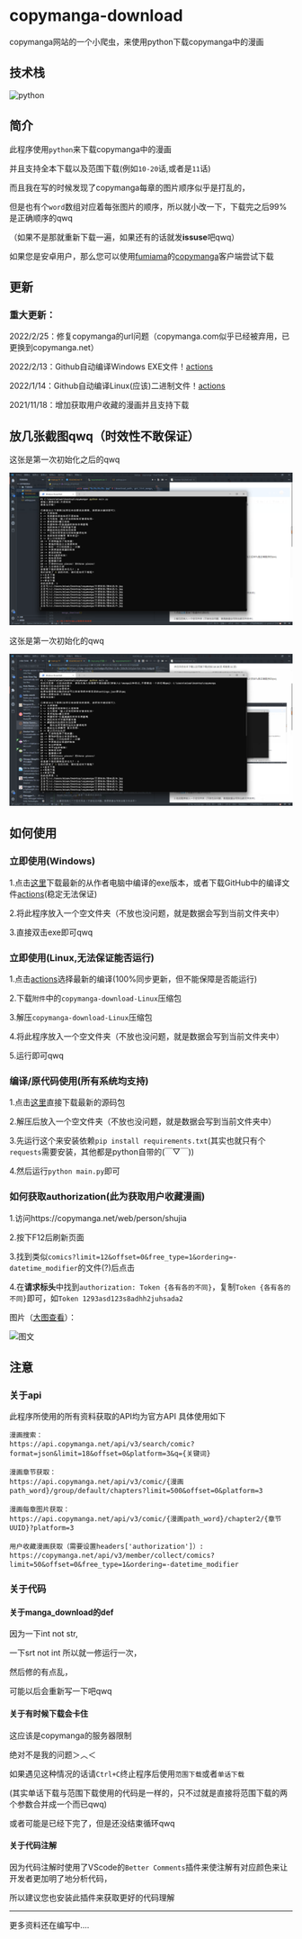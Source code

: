 # copymanga-download

copymanga网站的一个小爬虫，来使用python下载copymanga中的漫画

## 技术栈

![python](https://img.shields.io/badge/Python-3.0+-326c9c?style=for-the-badge&logo=Python&logoColor=326c9c)

## 简介

此程序使用`python`来下载copymanga中的漫画

并且支持全本下载以及范围下载(例如`10-20`话,或者是`11`话)

而且我在写的时候发现了copymanga每章的图片顺序似乎是打乱的，

但是也有个`word`数组对应着每张图片的顺序，所以就小改一下，下载完之后99%是正确顺序的qwq

（如果不是那就重新下载一遍，如果还有的话就发**issuse**吧qwq）

如果您是安卓用户，那么您可以使用[fumiama](https://github.com/fumiama/)的[copymanga](https://github.com/fumiama/copymanga)客户端尝试下载

## 更新

### 重大更新：
2022/2/25：修复copymanga的url问题（copymanga.com似乎已经被弃用，已更换到copymanga.net）

2022/2/13：Github自动编译Windows EXE文件！[actions](https://github.com/misaka10843/copymanga-download/actions/workflows/python-app-Windows.yml)

2022/1/14：Github自动编译Linux(应该)二进制文件！[actions](https://github.com/misaka10843/copymanga-download/actions/workflows/python-app.yml)

2021/11/18：增加获取用户收藏的漫画并且支持下载


## 放几张截图qwq（时效性不敢保证）

这张是第一次初始化之后的qwq

![img1](./doc/img1.png)

这张是第一次初始化的qwq

![img2](./doc/img2.png)

## 如何使用

### 立即使用(Windows)

1.点击[这里](https://github.com/misaka10843/copymanga-download/releases/latest)下载最新的从作者电脑中编译的exe版本，或者下载GitHub中的编译文件[actions](https://github.com/misaka10843/copymanga-download/actions/workflows/python-app-Windows.yml)(稳定无法保证)

2.将此程序放入一个空文件夹（不放也没问题，就是数据会写到当前文件夹中）

3.直接双击exe即可qwq

### 立即使用(Linux,无法保证能否运行)

1.点击[actions](https://github.com/misaka10843/copymanga-download/actions)选择最新的编译(100%同步更新，但不能保障是否能运行)

2.下载`附件`中的`copymanga-download-Linux`压缩包

3.解压`copymanga-download-Linux`压缩包

4.将此程序放入一个空文件夹（不放也没问题，就是数据会写到当前文件夹中）

5.运行即可qwq

### 编译/原代码使用(所有系统均支持)

1.点击[这里](https://github.com/misaka10843/copymanga-download/archive/refs/heads/master.zip)直接下载最新的源码包

2.解压后放入一个空文件夹（不放也没问题，就是数据会写到当前文件夹中）

3.先运行这个来安装依赖`pip install requirements.txt`(其实也就只有个`requests`需要安装，其他都是python自带的(￣▽￣))

4.然后运行`python main.py`即可

### 如何获取authorization(此为获取用户收藏漫画)
1.访问https://copymanga.net/web/person/shujia

2.按下F12后刷新页面

3.找到类似`comics?limit=12&offset=0&free_type=1&ordering=-datetime_modifier`的文件(?)后点击

4.在**请求标头**中找到`authorization: Token {各有各的不同}`，复制`Token {各有各的不同}`即可，如`Token 1293asd123s8adhh2juhsada2`

图片（[大图查看](https://i.loli.net/2021/11/18/Tv85D4a7GO9jNbn.png)）：

![图文](https://i.loli.net/2021/11/18/Tv85D4a7GO9jNbn.png)

## 注意

### 关于api

此程序所使用的所有资料获取的API均为官方API
具体使用如下

```text
漫画搜索：
https://api.copymanga.net/api/v3/search/comic?format=json&limit=18&offset=0&platform=3&q={关键词}

漫画章节获取：
https://api.copymanga.net/api/v3/comic/{漫画path_word}/group/default/chapters?limit=500&offset=0&platform=3

漫画每章图片获取：
https://api.copymanga.net/api/v3/comic/{漫画path_word}/chapter2/{章节UUID}?platform=3

用户收藏漫画获取（需要设置headers['authorization']）:
https://copymanga.net/api/v3/member/collect/comics?limit=50&offset=0&free_type=1&ordering=-datetime_modifier
```

### 关于代码

#### 关于manga_download的def

因为一下int not str,

一下srt not int 所以就一修运行一次，

然后修的有点乱，

可能以后会重新写一下吧qwq

#### 关于有时候下载会卡住

这应该是copymanga的服务器限制

绝对不是我的问题＞︿＜

如果遇见这种情况的话请`Ctrl+C`终止程序后使用`范围下载`或者`单话下载`

(其实单话下载与范围下载使用的代码是一样的，只不过就是直接将范围下载的两个参数合并成一个而已qwq)

或者可能是已经下完了，但是还没结束循环qwq

#### 关于代码注解

因为代码注解时使用了VScode的`Better Comments`插件来使注解有对应颜色来让开发者更加明了地分析代码，

所以建议您也安装此插件来获取更好的代码理解

---

更多资料还在编写中....
